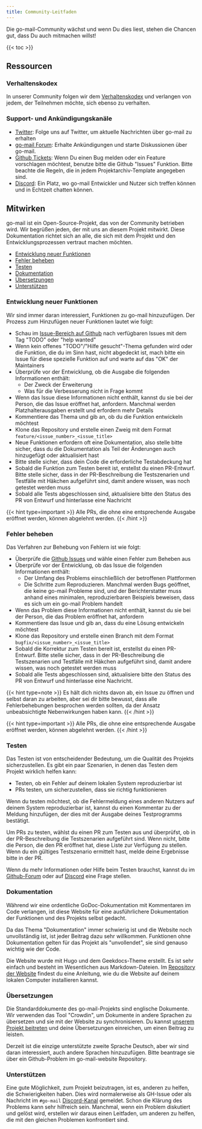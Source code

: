 ```yaml
---
title: Community-Leitfaden
---
```


Die go-mail-Community wächst und wenn Du dies liest, stehen die Chancen gut, dass Du auch mitmachen willst!

{{< toc >}}

## Ressourcen

### Verhaltenskodex

In unserer Community folgen wir dem [Verhaltenskodex](https://github.com/wneessen/go-mail/blob/main/CODE_OF_CONDUCT.md) und verlangen von jedem, der Teilnehmen möchte, sich ebenso zu verhalten.

### Support- und Ankündigungskanäle

* [Twitter](https://twitter.com/gomail_dev): Folge uns auf Twitter, um aktuelle Nachrichten über go-mail zu erhalten
* [go-mail Forum](https://github.com/wneessen/go-mail/discussions): Erhalte Ankündigungen und starte Diskussionen über go-mail.
* [Github Tickets](https://github.com/wneessen/go-mail/issues): Wenn Du einen Bug melden oder ein Feature vorschlagen möchtest, benutze bitte die Github "Issues" Funktion. Bitte beachte die Regeln, die in jedem Projektarchiv-Template angegeben sind.
* [Discord](https://discord.gg/zSUeBrsFPB): Ein Platz, wo go-mail Entwickler und Nutzer sich treffen können und in Echtzeit chatten können.

## Mitwirken

go-mail ist ein Open-Source-Projekt, das von der Community betrieben wird. Wir begrüßen jeden, der mit uns an diesem Projekt mitwirkt. Diese Dokumentation richtet sich an alle, die sich mit dem Projekt und den Entwicklungsprozessen vertraut machen möchten.

* [Entwicklung neuer Funktionen](#developing-new-features)
* [Fehler beheben](#fixing-bugs)
* [Testen](#testing)
* [Dokumentation](#documentation)
* [Übersetzungen](#translation)
* [Unterstützen](#support)

<!-- https://crwd.in/go-mail //-->

### Entwicklung neuer Funktionen

Wir sind immer daran interessiert, Funktionen zu go-mail hinzuzufügen. Der Prozess zum Hinzufügen neuer Funktionen lautet wie folgt:

* Schau im [Issue-Bereich auf Github](https://github.com/wneessen/go-mail/issues) nach verfügbaren Issues mit dem Tag "TODO" oder "help wanted"
* Wenn kein offenes "TODO"/"Hilfe gesucht"-Thema gefunden wird oder die Funktion, die du im Sinn hast, nicht abgedeckt ist, mach bitte ein Issue für diese spezielle Funktion auf und warte auf das "OK" der Maintainers
* Überprüfe vor der Entwicklung, ob die Ausgabe die folgenden Informationen enthält:
  * Der Zweck der Erweiterung
  * Was für die Verbesserung nicht in Frage kommt
* Wenn das Issue diese Informationen nicht enthält, kannst du sie bei der Person, die das Issue eröffnet hat, anfordern. Manchmal werden Platzhalterausgaben erstellt und erfordern mehr Details
* Kommentiere das Thema und gib an, ob du die Funktion entwickeln möchtest
* Klone das Repository und erstelle einen Zweig mit dem Format `feature/<issue_number>_<issue_title>`
* Neue Funktionen erfordern oft eine Dokumentation, also stelle bitte sicher, dass du die Dokumentation als Teil der Änderungen auch hinzugefügt oder aktualisiert hast
* Bitte stelle sicher, dass dein Code die erforderliche Testabdeckung hat
* Sobald die Funktion zum Testen bereit ist, erstellst du einen PR-Entwurf. Bitte stelle sicher, dass in der PR-Beschreibung die Testszenarien und Testfälle mit Häkchen aufgeführt sind, damit andere wissen, was noch getestet werden muss
* Sobald alle Tests abgeschlossen sind, aktualisiere bitte den Status des PR von Entwurf und hinterlasse eine Nachricht

{{< hint type=important >}}
Alle PRs, die ohne eine entsprechende Ausgabe eröffnet werden, können abgelehnt werden.
{{< /hint >}}

### Fehler beheben

Das Verfahren zur Behebung von Fehlern ist wie folgt:

* Überprüfe die [Github Issues](https://github.com/wneessen/go-mail/issues) und wähle einen Fehler zum Beheben aus
* Überprüfe vor der Entwicklung, ob das Issue die folgenden Informationen enthält:
  * Der Umfang des Problems einschließlich der betroffenen Plattformen
  * Die Schritte zum Reproduzieren. Manchmal werden Bugs geöffnet, die keine go-mail Probleme sind, und der Berichterstatter muss anhand eines minimalen, reproduzierbaren Beispiels beweisen, dass es sich um ein go-mail Problem handelt
* Wenn das Problem diese Informationen nicht enthält, kannst du sie bei der Person, die das Problem eröffnet hat, anfordern
* Kommentiere das Issue und gib an, dass du eine Lösung entwickeln möchtest
* Klone das Repository und erstelle einen Branch mit dem Format `bugfix/<issue_number>_<issue_title>`
* Sobald die Korrektur zum Testen bereit ist, erstellst du einen PR-Entwurf. Bitte stelle sicher, dass in der PR-Beschreibung die Testszenarien und Testfälle mit Häkchen aufgeführt sind, damit andere wissen, was noch getestet werden muss
* Sobald alle Tests abgeschlossen sind, aktualisiere bitte den Status des PR von Entwurf und hinterlasse eine Nachricht.

{{< hint type=note >}}
Es hält dich nichts davon ab, ein Issue zu öffnen und selbst daran zu arbeiten, aber sei dir bitte bewusst, dass alle Fehlerbehebungen besprochen werden sollten, da der Ansatz unbeabsichtigte Nebenwirkungen haben kann.
{{< /hint >}}

{{< hint type=important >}}
Alle PRs, die ohne eine entsprechende Ausgabe eröffnet werden, können abgelehnt werden.
{{< /hint >}}


### Testen

Das Testen ist von entscheidender Bedeutung, um die Qualität des Projekts sicherzustellen. Es gibt ein paar Szenarien, in denen das Testen dem Projekt wirklich helfen kann:

* Testen, ob ein Fehler auf deinem lokalen System reproduzierbar ist
* PRs testen, um sicherzustellen, dass sie richtig funktionieren

Wenn du testen möchtest, ob die Fehlermeldung eines anderen Nutzers auf deinem System reproduzierbar ist, kannst du einen Kommentar zu der Meldung hinzufügen, der dies mit der Ausgabe deines Testprogramms bestätigt.

Um PRs zu testen, wählst du einen PR zum Testen aus und überprüfst, ob in der PR-Beschreibung die Testszenarien aufgeführt sind. Wenn nicht, bitte die Person, die den PR eröffnet hat, diese Liste zur Verfügung zu stellen. Wenn du ein gültiges Testszenario ermittelt hast, melde deine Ergebnisse bitte in der PR.

Wenn du mehr Informationen oder Hilfe beim Testen brauchst, kannst du im [Github-Forum](https://github.com/wneessen/go-mail/discussions) oder auf [Discord](https://discord.gg/zSUeBrsFPB) eine Frage stellen.

### Dokumentation

Während wir eine ordentliche GoDoc-Dokumentation mit Kommentaren im Code verlangen, ist diese Website für eine ausführlichere Dokumentation der Funktionen und des Projekts selbst gedacht.

Da das Thema "Dokumentation" immer schwierig ist und die Website noch unvollständig ist, ist jeder Beitrag dazu sehr willkommen. Funktionen ohne Dokumentation gelten für das Projekt als "unvollendet", sie sind genauso wichtig wie der Code.

Die Website wurde mit Hugo und dem Geekdocs-Theme erstellt. Es ist sehr einfach und besteht im Wesentlichen aus Markdown-Dateien. Im [Repository der Website](https://github.com/wneessen/go-mail-website) findest du eine Anleitung, wie du die Website auf deinem lokalen Computer installieren kannst.

### Übersetzungen

Die Standarddokumente des go-mail-Projekts sind englische Dokumente. Wir verwenden das Tool "Crowdin", um Dokumente in andere Sprachen zu übersetzen und sie mit der Website zu synchronisieren. Du kannst [unserem Projekt beitreten](https://translations.go-mail.dev) und deine Übersetzungen einreichen, um einen Beitrag zu leisten.

Derzeit ist die einzige unterstützte zweite Sprache Deutsch, aber wir sind daran interessiert, auch andere Sprachen hinzuzufügen. Bitte beantrage sie über ein Github-Problem im go-mail-website Repository.

### Unterstützen

Eine gute Möglichkeit, zum Projekt beizutragen, ist es, anderen zu helfen, die Schwierigkeiten haben. Dies wird normalerweise als GH-Issue oder als Nachricht im `#go-mail` [Discord-Kanal](https://discord.gg/zSUeBrsFPB) gemeldet. Schon die Klärung des Problems kann sehr hilfreich sein. Manchmal, wenn ein Problem diskutiert und gelöst wird, erstellen wir daraus einen Leitfaden, um anderen zu helfen, die mit den gleichen Problemen konfrontiert sind.

